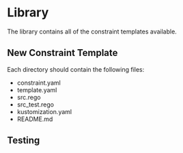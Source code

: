 # Library
The library contains all of the constraint templates available.

## New Constraint Template
Each directory should contain the following files:
* constraint.yaml
* template.yaml
* src.rego
* src_test.rego
* kustomization.yaml
* README.md

## Testing

